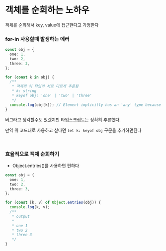 # 객체를 순회하는 노하우

객체를 순회해서 key, value에 접근한다고 가정한다

### for-in 사용할때 발생하는 에러

```ts
const obj = {
  one: 1,
  two: 2,
  three: 3,
};

for (const k in obj) {
  /**
   * 객체의 키 타입이 서로 다르게 추론됨
   * k: string
   * keyof obj: 'one' | 'two' | 'three'
   */
  console.log(obj[k]); // Element implicitly has an 'any' type because expression of type 'string' can't be used to index type '{ one: number; two: number; three: number; }'
}
```

버그라고 생각할수도 있겠지만 타입스크립트는 정확히 추론했다.

만약 위 코드대로 사용하고 싶다면 `let k: keyof obj` 구문을 추가하면된다

<br/>

### 효율적으로 객체 순회하기

- Object.entries()를 사용하면 편하다

```ts
const obj = {
  one: 1,
  two: 2,
  three: 3,
};

for (const [k, v] of Object.entries(obj)) {
  console.log(k, v);
  /**
   * output
   *
   * one 1
   * two 2
   * three 3
   */
}
```
